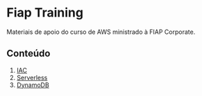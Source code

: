# Fiap Training

Materiais de apoio do curso de AWS ministrado à FIAP Corporate.

## Conteúdo
1. [IAC](./aulas/iac/)
1. [Serverless](./aulas/serverless/)
1. [DynamoDB](./aulas/dynamodb/)

